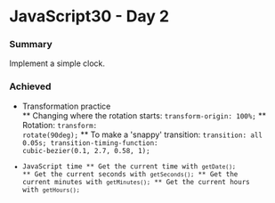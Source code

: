 # JavaScript30 - Day 2

### Summary 

Implement a simple clock.

### Achieved

* Transformation practice 
<br>**    Changing where the rotation starts: <code>transform-origin: 100%;</code>
** Rotation: <code>transform: rotate(90deg);</code>
** To make a 'snappy' transition: <code>transition: all 0.05s; transition-timing-function: cubic-bezier(0.1, 2.7, 0.58, 1);
* JavaScript time 
** Get the current time with <code>getDate();</code>
** Get the current seconds with <code>getSeconds();</code>
** Get the current minutes with <code>getMinutes();</code>
** Get the current hours with <code>getHours();</code>